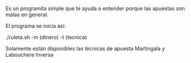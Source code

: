 Es un programita simple que te ayuda a entender porque las apuestas son malas en general.

El programa se inicia así:

./ruleta.sh -m (dinero) -t (tecnica)

Solamente están disponibles las técnicas de apuesta Martingala y Labouchere Inversa

